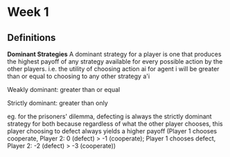 # Week 1
## Definitions
**Dominant Strategies**
A dominant strategy for a player is one that produces the highest payoff of any strategy available for every possible action by the other players.
i.e. the utility of choosing action ai for agent i will be greater than or equal to choosing to any other strategy a'i

Weakly dominant: greater than or equal

Strictly dominant: greater than only

  

eg. for the prisoners' dilemma, defecting is always the strictly dominant strategy for both because regardless of what the other player chooses, this player choosing to defect always yields a higher payoff (Player 1 chooses cooperate, Player 2: 0 (defect) > -1 (cooperate); Player 1 chooses defect, Player 2: -2 (defect) > -3 (cooperate))
<!--stackedit_data:
eyJoaXN0b3J5IjpbMTIxMDA2NjM4NV19
-->